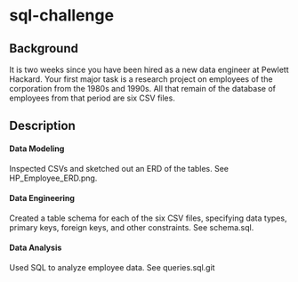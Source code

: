 # sql-challenge

## Background
It is two weeks since you have been hired as a new data engineer at Pewlett Hackard. Your first major task is a research project on employees of the corporation from the 1980s and 1990s. All that remain of the database of employees from that period are six CSV files.

## Description
#### Data Modeling 
Inspected CSVs and sketched out an ERD of the tables. See HP_Employee_ERD.png. 

#### Data Engineering 
Created a table schema for each of the six CSV files, specifying data types, primary keys, foreign keys, and other constraints. See schema.sql.

#### Data Analysis
Used SQL to analyze employee data. See queries.sql.git

